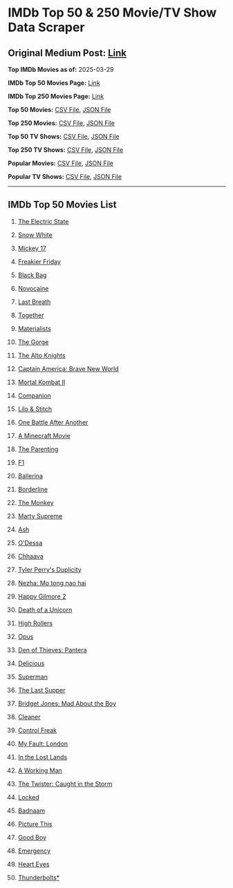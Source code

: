 # IMDb Top 50 & 250 Movie/TV Show Data Scraper

## Original Medium Post: [Link](https://medium.com/@nishantsahoo/which-movie-should-i-watch-5c83a3c0f5b1)

**Top IMDb Movies as of:** 2025-03-29

**IMDb Top 50 Movies Page:** [Link](https://www.imdb.com/search/title/?title_type=feature&release_date=2025-01-01,2025-12-31)

**IMDb Top 250 Movies Page:** [Link](https://www.imdb.com/chart/top/)

**Top 50 Movies:** [CSV File](/data/top50/movies.csv), [JSON File](/data/top50/movies.json)

**Top 250 Movies:** [CSV File](/data/top250/movies.csv), [JSON File](/data/top250/movies.json)

**Top 50 TV Shows:** [CSV File](/data/top50/shows.csv), [JSON File](/data/top50/shows.json)

**Top 250 TV Shows:** [CSV File](/data/top250/shows.csv), [JSON File](/data/top250/shows.json)

**Popular Movies:** [CSV File](/data/popular/movies.csv), [JSON File](/data/popular/movies.json)

**Popular TV Shows:** [CSV File](/data/popular/shows.csv), [JSON File](/data/popular/shows.json)

---

## IMDb Top 50 Movies List

1. [The Electric State](https://www.imdb.com/title/tt7766378/)

2. [Snow White](https://www.imdb.com/title/tt6208148/)

3. [Mickey 17](https://www.imdb.com/title/tt12299608/)

4. [Freakier Friday](https://www.imdb.com/title/tt31956415/)

5. [Black Bag](https://www.imdb.com/title/tt30988739/)

6. [Novocaine](https://www.imdb.com/title/tt29603959/)

7. [Last Breath](https://www.imdb.com/title/tt14403504/)

8. [Together](https://www.imdb.com/title/tt31184028/)

9. [Materialists](https://www.imdb.com/title/tt30253473/)

10. [The Gorge](https://www.imdb.com/title/tt13654226/)

11. [The Alto Knights](https://www.imdb.com/title/tt21815562/)

12. [Captain America: Brave New World](https://www.imdb.com/title/tt14513804/)

13. [Mortal Kombat II](https://www.imdb.com/title/tt17490712/)

14. [Companion](https://www.imdb.com/title/tt26584495/)

15. [Lilo & Stitch](https://www.imdb.com/title/tt11655566/)

16. [One Battle After Another](https://www.imdb.com/title/tt30144839/)

17. [A Minecraft Movie](https://www.imdb.com/title/tt3566834/)

18. [The Parenting](https://www.imdb.com/title/tt14041896/)

19. [F1](https://www.imdb.com/title/tt16311594/)

20. [Ballerina](https://www.imdb.com/title/tt7181546/)

21. [Borderline](https://www.imdb.com/title/tt13650814/)

22. [The Monkey](https://www.imdb.com/title/tt27714946/)

23. [Marty Supreme](https://www.imdb.com/title/tt32916440/)

24. [Ash](https://www.imdb.com/title/tt17489650/)

25. [O'Dessa](https://www.imdb.com/title/tt26304178/)

26. [Chhaava](https://www.imdb.com/title/tt27922706/)

27. [Tyler Perry's Duplicity](https://www.imdb.com/title/tt28239363/)

28. [Nezha: Mo tong nao hai](https://www.imdb.com/title/tt34956443/)

29. [Happy Gilmore 2](https://www.imdb.com/title/tt31868189/)

30. [Death of a Unicorn](https://www.imdb.com/title/tt28443655/)

31. [High Rollers](https://www.imdb.com/title/tt27829510/)

32. [Opus](https://www.imdb.com/title/tt29929565/)

33. [Den of Thieves: Pantera](https://www.imdb.com/title/tt8008948/)

34. [Delicious](https://www.imdb.com/title/tt32047217/)

35. [Superman](https://www.imdb.com/title/tt5950044/)

36. [The Last Supper](https://www.imdb.com/title/tt32461003/)

37. [Bridget Jones: Mad About the Boy](https://www.imdb.com/title/tt32063050/)

38. [Cleaner](https://www.imdb.com/title/tt27812086/)

39. [Control Freak](https://www.imdb.com/title/tt30789086/)

40. [My Fault: London](https://www.imdb.com/title/tt32434379/)

41. [In the Lost Lands](https://www.imdb.com/title/tt4419684/)

42. [A Working Man](https://www.imdb.com/title/tt9150192/)

43. [The Twister: Caught in the Storm](https://www.imdb.com/title/tt35882698/)

44. [Locked](https://www.imdb.com/title/tt26671996/)

45. [Badnaam](https://www.imdb.com/title/tt34927582/)

46. [Picture This](https://www.imdb.com/title/tt29471733/)

47. [Good Boy](https://www.imdb.com/title/tt35521922/)

48. [Emergency](https://www.imdb.com/title/tt21279420/)

49. [Heart Eyes](https://www.imdb.com/title/tt32558992/)

50. [Thunderbolts\*](https://www.imdb.com/title/tt20969586/)
